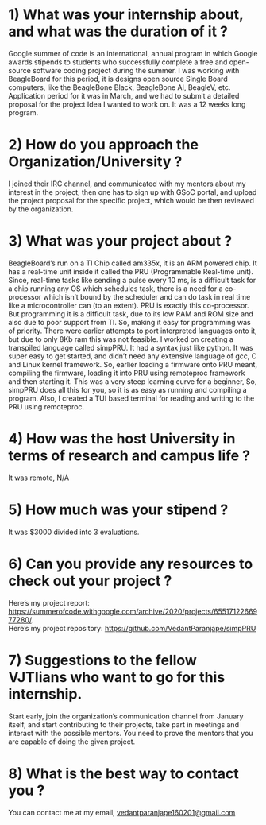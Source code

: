 # 1) What was your internship about, and what was the duration of it ?

Google summer of code is an international, annual program in which Google awards stipends to students who successfully complete a free and open-source software coding project during the summer. I was working with BeagleBoard for this period, it is designs open source Single Board computers, like the BeagleBone Black, BeagleBone AI, BeagleV, etc. Application period for it was in March, and we had to submit a detailed proposal for the project Idea I wanted to work on. It was a 12 weeks long program.

# 2) How do you approach the Organization/University ?

I joined their IRC channel, and communicated with my mentors about my interest in the project, then one has to sign up with GSoC portal, and upload the project proposal for the specific project, which would be then reviewed by the organization.

# 3) What was your project about ?

BeagleBoard’s run on a TI Chip called am335x, it is an ARM powered chip. It has a real-time unit inside it called the PRU (Programmable Real-time unit). Since, real-time tasks like sending a pulse every 10 ms, is a difficult task for a chip running any OS which schedules task, there is a need for a co-processor which isn’t bound by the scheduler and can do task in real time like a microcontroller can (to an extent). PRU is exactly this co-processor. But programming it is a difficult task, due to its low RAM and ROM size and also due to poor support from TI. So, making it easy for programming was of priority. There were earlier attempts to port interpreted languages onto it, but due to only 8Kb ram this was not feasible. I worked on creating a transpiled language called simpPRU. It had a syntax just like python. It was super easy to get started, and didn’t need any extensive language of gcc, C and Linux kernel framework. So, earlier loading a firmware onto PRU meant, compiling the firmware, loading it into PRU using remoteproc framework and then starting it. This was a very steep learning curve for a beginner, So, simpPRU does all this for you, so it is as easy as running and compiling a program. Also, I created a TUI based terminal for reading and writing to the PRU using remoteproc.

# 4) How was the host University in terms of research and campus life ?

It was remote, N/A

# 5) How much was your stipend ?

It was $3000 divided into 3 evaluations.

# 6) Can you provide any resources to check out your project ?

Here’s my project report: https://summerofcode.withgoogle.com/archive/2020/projects/6551712266977280/.  
Here’s my project repository: https://github.com/VedantParanjape/simpPRU

# 7) Suggestions to the fellow VJTIians who want to go for this internship.

Start early, join the organization’s communication channel from January itself, and start contributing to their projects, take part in meetings and interact with the possible mentors. You need to prove the mentors that you are capable of doing the given project.

# 8) What is the best way to contact you ?

You can contact me at my email, vedantparanjape160201@gmail.com
